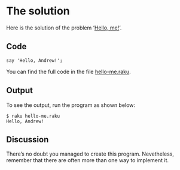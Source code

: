 # The solution

Here is the solution of the problem ‘[Hello, me!](../)‘.

## Code

    say 'Hello, Andrew!';

You can find the full code in the file [hello-me.raku](https://github.com/ash/raku-course/blob/master/problems/hello-me/solution/hello-me.raku).

## Output

To see the output, run the program as shown below:

    $ raku hello-me.raku 
    Hello, Andrew!

## Discussion

There’s no doubt you managed to create this program. Nevetheless, remember that there are often more than one way to implement it.
